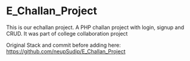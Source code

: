 # E_Challan_Project

This is our echallan project.
A PHP challan project with login, signup and CRUD.
It was part of college collaboration project


Original Stack and commit before adding here: https://github.com/neupSudip/E_Challan_Project

